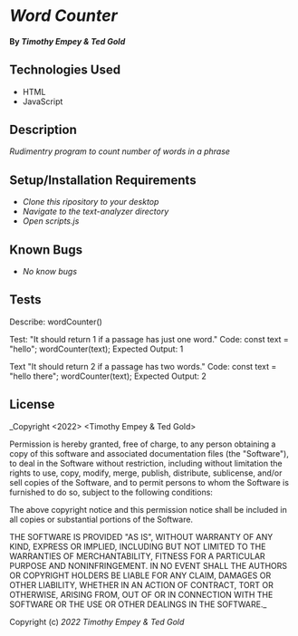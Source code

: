 # _Word Counter_

#### By _**Timothy Empey & Ted Gold**_

## Technologies Used

* HTML
* JavaScript

## Description

_Rudimentry program to count number of words in a phrase_

## Setup/Installation Requirements

* _Clone this ripository to your desktop_
* _Navigate to the text-analyzer directory_
* _Open scripts.js_

## Known Bugs

* _No know bugs_

## Tests

Describe: wordCounter()

Test: "It should return 1 if a passage has just one word."
Code:
const text = "hello";
wordCounter(text);
Expected Output: 1

Text "It should return 2 if a passage has two words."
Code:
const text = "hello there";
wordCounter(text);
Expected Output: 2

## License

_Copyright <2022> <Timothy Empey & Ted Gold>

Permission is hereby granted, free of charge, to any person obtaining a copy of this software and associated documentation files (the "Software"), to deal in the Software without restriction, including without limitation the rights to use, copy, modify, merge, publish, distribute, sublicense, and/or sell copies of the Software, and to permit persons to whom the Software is furnished to do so, subject to the following conditions:

The above copyright notice and this permission notice shall be included in all copies or substantial portions of the Software.

THE SOFTWARE IS PROVIDED "AS IS", WITHOUT WARRANTY OF ANY KIND, EXPRESS OR IMPLIED, INCLUDING BUT NOT LIMITED TO THE WARRANTIES OF MERCHANTABILITY, FITNESS FOR A PARTICULAR PURPOSE AND NONINFRINGEMENT. IN NO EVENT SHALL THE AUTHORS OR COPYRIGHT HOLDERS BE LIABLE FOR ANY CLAIM, DAMAGES OR OTHER LIABILITY, WHETHER IN AN ACTION OF CONTRACT, TORT OR OTHERWISE, ARISING FROM, OUT OF OR IN CONNECTION WITH THE SOFTWARE OR THE USE OR OTHER DEALINGS IN THE SOFTWARE._

Copyright (c) _2022_ _Timothy Empey & Ted Gold_



